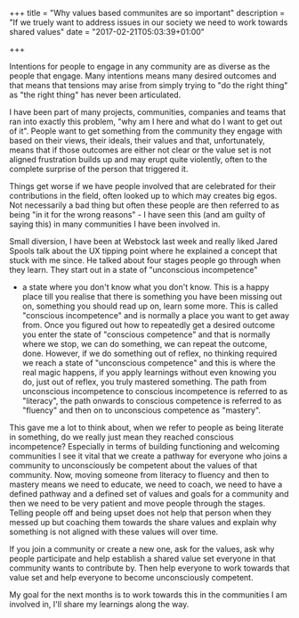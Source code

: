 +++
title = "Why values based communites are so important"
description = "If we truely want to address issues in our society we need to work towards shared values"
date = "2017-02-21T05:03:39+01:00"

+++

Intentions for people to engage in any community are as diverse as the
people that engage. Many intentions means many desired outcomes and that
means that tensions may arise from simply trying to "do the right thing"
as "the right thing" has never been articulated.

I have been part of many projects, communities, companies and teams that
ran into exactly this problem, "why am I here and what do I want to get
out of it". People want to get something from the community they engage
with based on their views, their ideals, their values and that,
unfortunately, means that if those outcomes are either not clear or the
value set is not aligned frustration builds up and may erupt quite
violently, often to the complete surprise of the person that triggered
it.

Things get worse if we have people involved that are celebrated for
their contributions in the field, often looked up to which may creates
big egos. Not necessarily a bad thing but often these people are then
referred to as being "in it for the wrong reasons" - I have seen this
(and am guilty of saying this) in many communities I have been involved
in.

Small diversion, I have been at Webstock last week and really liked
Jared Spools talk about the UX tipping point where he explained a concept
that stuck with me since. He talked about four stages people go through
when they learn. They start out in a state of "unconscious incompetence"
- a state where you don't know what you don't know. This is a happy
place till you realise that there is something you have been missing out
on, something you should read up on, learn some more. This is called
"conscious incompetence" and is normally a place you want to get away
from. Once you figured out how to repeatedly get a desired outcome you
enter the state of "conscious competence" and that is normally where we
stop, we can do something, we can repeat the outcome, done. However, if
we do something out of reflex, no thinking required we reach a state of
"unconscious competence" and this is where the real magic happens, if
you apply learnings without even knowing you do, just out of reflex, you
truly mastered something. The path from unconscious incompetence to
conscious incompetence is referred to as "literacy", the path onwards to
conscious competence is referred to as "fluency" and then on to
unconscious competence as "mastery".

This gave me a lot to think about, when we refer to people as being
literate in something, do we really just mean they reached conscious
incompetence? Especially in terms of building functioning and welcoming
communities I see it vital that we create a pathway for everyone who
joins a community to unconsciously be competent about the values of
that community. Now, moving someone from literacy to fluency and then
to mastery means we need to educate, we need to coach, we need to have a
defined pathway and a defined set of values and goals for a community
and then we need to be very patient and move people through the
stages. Telling people off and being upset does not help that person
when they messed up but coaching them towards the share values and
explain why something is not aligned with these values will over time.

If you join a community or create a new one, ask for the values, ask why
people participate and help establish a shared value set everyone in
that community wants to contribute by. Then help everyone to work
towards that value set and help everyone to become unconsciously
competent.

My goal for the next months is to work towards this in the communities I am
involved in, I'll share my learnings along the way.
